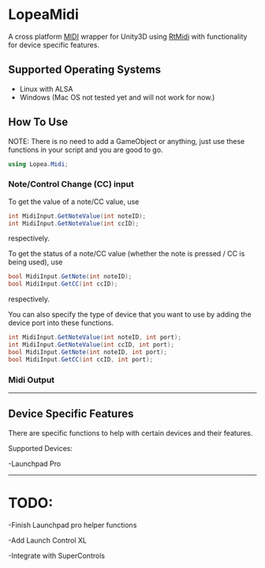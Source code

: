 # LopeaMidi
A cross platform [MIDI](https://wikipedia.org/wiki/MIDI) wrapper for Unity3D using [RtMidi](https://www.music.mcgill.ca/~gary/rtmidi/) with functionality for device specific features.

## Supported Operating Systems
  - Linux with ALSA
  - Windows
  (Mac OS not tested yet and will not work for now.)

## How To Use
NOTE: There is no need to add a GameObject or anything, just use these functions in your script and you are good to go.
```csharp
using Lopea.Midi;
```
### Note/Control Change (CC) input
To get the value of a note/CC value, use
 ```csharp
 int MidiInput.GetNoteValue(int noteID);
 int MidiInput.GetNoteValue(int ccID);
 ```
 respectively.
 
 
 
To get the status of a note/CC value (whether the note is pressed / CC is being used), use
```csharp
bool MidiInput.GetNote(int noteID);
bool MidiInput.GetCC(int ccID);
```
respectively.

You can also specify the type of device that you want to use by adding the device port into these functions.
```csharp
int MidiInput.GetNoteValue(int noteID, int port);
int MidiInput.GetNoteValue(int ccID, int port);
bool MidiInput.GetNote(int noteID, int port);
bool MidiInput.GetCC(int ccID, int port);
```
### Midi Output
---
## Device Specific Features
There are specific functions to help with certain devices and their features.

Supported Devices:

  -Launchpad Pro

---
# TODO:
  
  -Finish Launchpad pro helper functions
  
  -Add Launch Control XL 
  
  -Integrate with SuperControls
